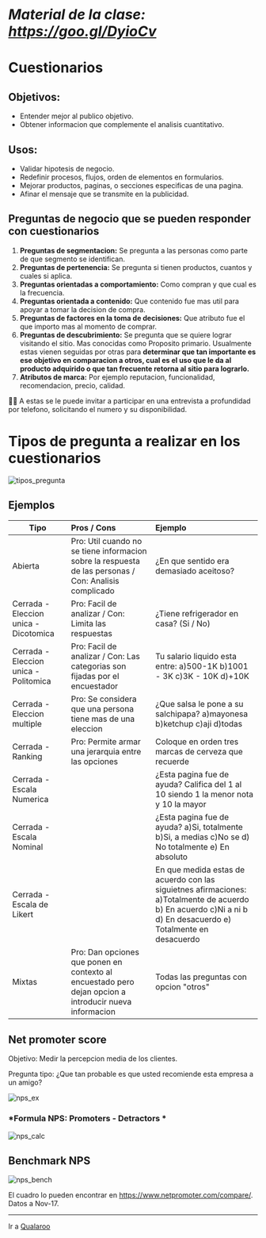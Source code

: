 # *Material de la clase: https://goo.gl/DyioCv*


# Cuestionarios

## Objetivos:
   -  Entender mejor al publico objetivo.
   -  Obtener informacion que complemente el analisis cuantitativo.
   
## Usos:
  - Validar hipotesis de negocio.
  - Redefinir procesos, flujos, orden de elementos en formularios.
  - Mejorar productos, paginas, o secciones especificas de una pagina.
  - Afinar el mensaje que se transmite en la publicidad.


## Preguntas de negocio que se pueden responder con cuestionarios
  1. **Preguntas de segmentacion:** Se pregunta a las personas como parte de que segmento se identifican.
  2. **Preguntas de pertenencia:** Se pregunta si tienen productos, cuantos y cuales si aplica.
  3. **Preguntas orientadas a comportamiento:** Como compran y que cual es la frecuencia.
  4. **Preguntas orientada a contenido:** Que contenido fue mas util para apoyar a tomar la decision de compra.
  5. **Preguntas de factores en la toma de decisiones:** Que atributo fue el que importo mas al momento de comprar.
  6. **Preguntas de descubrimiento:** Se pregunta que se quiere lograr visitando el sitio. Mas conocidas como Proposito primario. Usualmente estas vienen seguidas por otras para **determinar que tan importante es ese objetivo en comparacion a otros, cual es el uso que le da al producto adquirido o que tan frecuente retorna al sitio para lograrlo.**
  7. **Atributos de marca:** Por ejemplo reputacion, funcionalidad, recomendacion, precio, calidad.
  
  :man_with_turban: A estas se le puede invitar a participar en una entrevista a profundidad por telefono, solicitando el numero y su disponibilidad.

# Tipos de pregunta a realizar en los cuestionarios

  ![tipos_pregunta]


## Ejemplos

| Tipo  | Pros / Cons   | Ejemplo   |
| ---- |:--- |:----- |
| Abierta | Pro: Util cuando no se tiene informacion sobre la respuesta de las personas / Con: Analisis complicado | ¿En que sentido era demasiado aceitoso? |
| Cerrada - Eleccion unica - Dicotomica | Pro: Facil de analizar / Con: Limita las respuestas | ¿Tiene refrigerador en casa? (Si / No) |
| Cerrada - Eleccion unica - Politomica | Pro: Facil de analizar / Con: Las categorias son fijadas por el encuestador | Tu salario liquido esta entre: a)500-1K b)1001 - 3K c)3K - 10K d)+10K |
| Cerrada - Eleccion multiple | Pro: Se considera que una persona tiene mas de una eleccion | ¿Que salsa le pone a su salchipapa? a)mayonesa b)ketchup c)aji d)todas |
| Cerrada - Ranking | Pro: Permite armar una jerarquia entre las opciones | Coloque en orden tres marcas de cerveza que recuerde |
| Cerrada - Escala Numerica |  | ¿Esta pagina fue de ayuda? Califica del 1 al 10 siendo 1 la menor nota y 10 la mayor |
| Cerrada - Escala Nominal |   | ¿Esta pagina fue de ayuda? a)Si, totalmente b)Si, a medias c)No se d) No totalmente e) En absoluto |
| Cerrada - Escala de Likert |   | En que medida estas de acuerdo con las siguietnes afirmaciones: a)Totalmente de acuerdo b) En acuerdo c)Ni a ni b d) En desacuerdo e) Totalmente en desacuerdo |
| Mixtas | Pro: Dan opciones que ponen en contexto al encuestado pero dejan opcion a introducir nueva informacion | Todas las preguntas con opcion "otros" |


## Net promoter score

Objetivo: Medir la percepcion media de los clientes.

Pregunta tipo: ¿Que tan probable es que usted recomiende esta empresa a un amigo?

  ![nps_ex]


### *Formula NPS: Promoters - Detractors *

  ![nps_calc]


## Benchmark NPS

  ![nps_bench]

El cuadro lo pueden encontrar en https://www.netpromoter.com/compare/. Datos a Nov-17.




---
Ir a [Qualaroo](https://github.com/acamposc/managementsociety/blob/master/herramientas/6_qualaroo.md)

[tipos_pregunta]: https://static.e-encuesta.com/wp-content/uploads/Esquema-2-Letra-negra-Fondo-Blanco-2.jpg
[nps_calc]: https://www.reviewtrackers.com/wp-content/uploads/net-promotor-score-in-brand-advocacy.jpg
[nps_bench]: https://www.netpromoter.com/wp-content/uploads/2016/06/2016-b2c-sps-sector-averages.jpg
[nps_ex]: https://cdn.smassets.net/wp-content/uploads/2015/assets/nps_template_question.png
